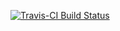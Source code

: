 [![Travis-CI Build Status](https://travis-ci.org/IsaacVerm/penalty.svg?branch=master)](https://travis-ci.org/IsaacVerm/penalty)